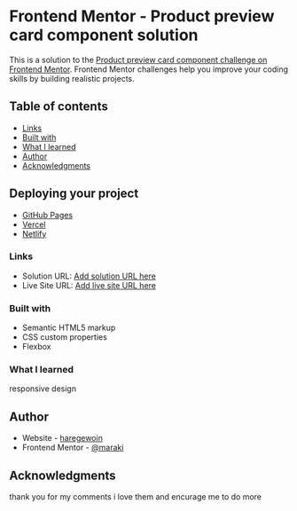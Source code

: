 # Frontend Mentor - Product preview card component solution

This is a solution to the [Product preview card component challenge on Frontend Mentor](https://www.frontendmentor.io/challenges/product-preview-card-component-GO7UmttRfa). Frontend Mentor challenges help you improve your coding skills by building realistic projects. 

## Table of contents

  - [Links](#links)
  - [Built with](#built-with)
  - [What I learned](#what-i-learned)
- [Author](#author)
- [Acknowledgments](#acknowledgments)

## Deploying your project

- [GitHub Pages](https://pages.github.com/)
- [Vercel](https://vercel.com/)
- [Netlify](https://www.netlify.com/)

### Links

- Solution URL: [Add solution URL here](https://your-solution-url.com)
- Live Site URL: [Add live site URL here](https://your-live-site-url.com)


### Built with

- Semantic HTML5 markup
- CSS custom properties
- Flexbox


### What I learned

responsive design
## Author

- Website - [haregewoin](https://www.your-site.com)
- Frontend Mentor - [@maraki](https://www.frontendmentor.io/profile/yourusername)

## Acknowledgments

thank you for my comments i love them and encurage me to do more

